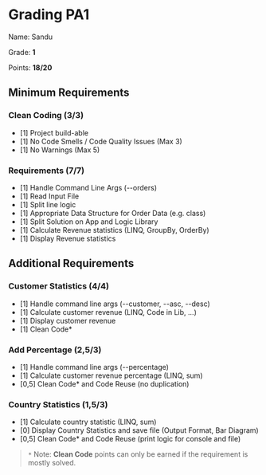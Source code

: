 # Grading PA1

Name: Sandu

Grade: **1**

Points: **18/20**

## Minimum Requirements

### Clean Coding (3/3)

- [1] Project build-able
- [1] No Code Smells / Code Quality Issues (Max 3)
- [1] No Warnings (Max 5)

### Requirements (7/7)

- [1] Handle Command Line Args (--orders)
- [1] Read Input File
- [1] Split line logic
- [1] Appropriate Data Structure for Order Data (e.g. class)
- [1] Split Solution on App and Logic Library
- [1] Calculate Revenue statistics (LINQ, GroupBy, OrderBy)
- [1] Display Revenue statistics

## Additional Requirements

### Customer Statistics (4/4)

- [1] Handle command line args (--customer, --asc, --desc)
- [1] Calculate customer revenue (LINQ, Code in Lib, ...)
- [1] Display customer revenue
- [1] Clean Code*

### Add Percentage (2,5/3)

- [1] Handle command line args (--percentage)
- [1] Calculate customer revenue percentage (LINQ, sum)
- [0,5] Clean Code* and Code Reuse (no duplication)

### Country Statistics (1,5/3)

- [1] Calculate country statistic (LINQ, sum)
- [0] Display Country Statistics and save file (Output Format, Bar Diagram)
- [0,5] Clean Code* and Code Reuse (print logic for console and file)

> `*` Note: **Clean Code** points can only be earned if the requirement is mostly solved.

